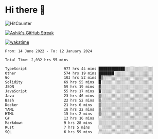 # Hi there 👋

![HitCounter](https://hits.seeyoufarm.com/api/count/incr/badge.svg?url=https%3A%2F%2Fgithub.com%2Fashrhmn1212%2Fhit-counter)

<!-- ![Contribution Graph](https://github-readme-activity-graph.cyclic.app/graph?username=ashrhmn) -->


<!-- [![Top Langs](https://github-readme-stats.vercel.app/api/top-langs/?username=ashrhmn&layout=compact&theme=synthwave&langs_count=10&card_width=445)](https://github.com/anuraghazra/github-readme-stats) -->

[![Ashik's GitHub Streak](https://github-readme-streak-stats.herokuapp.com/?user=ashrhmn&theme=blood&fire=DD7F1C&background=151515&dates=9f9f9f&border=DD2727)](https://git.io/streak-stats)

<!-- ![Ashik's GitHub stats](https://github-readme-stats.vercel.app/api/?username=ashrhmn&show_icons=true&title_color=fff&icon_color=79ff97&text_color=9f9f9f&bg_color=151515) -->

[![wakatime](https://wakatime.com/badge/user/3df86613-ba63-4631-8e65-0ff18e7becad.svg)](https://wakatime.com/@3df86613-ba63-4631-8e65-0ff18e7becad)

<!--START_SECTION:waka-->

```txt
From: 14 June 2022 - To: 12 January 2024

Total Time: 2,032 hrs 55 mins

TypeScript                 977 hrs 44 mins ████████████░░░░░░░░░░░░░   48.10 %
Other                      574 hrs 19 mins ███████░░░░░░░░░░░░░░░░░░   28.25 %
Go                         103 hrs 52 mins █▒░░░░░░░░░░░░░░░░░░░░░░░   05.11 %
Solidity                   69 hrs 55 mins  █░░░░░░░░░░░░░░░░░░░░░░░░   03.44 %
JSON                       59 hrs 19 mins  ▓░░░░░░░░░░░░░░░░░░░░░░░░   02.92 %
JavaScript                 55 hrs 17 mins  ▓░░░░░░░░░░░░░░░░░░░░░░░░   02.72 %
Java                       23 hrs 46 mins  ▒░░░░░░░░░░░░░░░░░░░░░░░░   01.17 %
Bash                       22 hrs 52 mins  ▒░░░░░░░░░░░░░░░░░░░░░░░░   01.13 %
Docker                     21 hrs 6 mins   ▒░░░░░░░░░░░░░░░░░░░░░░░░   01.04 %
YAML                       18 hrs 22 mins  ▒░░░░░░░░░░░░░░░░░░░░░░░░   00.90 %
HTML                       15 hrs 2 mins   ▒░░░░░░░░░░░░░░░░░░░░░░░░   00.74 %
C#                         13 hrs 16 mins  ░░░░░░░░░░░░░░░░░░░░░░░░░   00.65 %
Markdown                   9 hrs 28 mins   ░░░░░░░░░░░░░░░░░░░░░░░░░   00.47 %
Rust                       7 hrs 5 mins    ░░░░░░░░░░░░░░░░░░░░░░░░░   00.35 %
SQL                        6 hrs 59 mins   ░░░░░░░░░░░░░░░░░░░░░░░░░   00.34 %
```

<!--END_SECTION:waka-->


<!--### Most Used Languages
<img src="https://wakatime.com/share/@ashrhmn/24ecb986-5bf8-4607-af7f-0aab08908d8c.png" />

### Favourite Tools
<img src="https://wakatime.com/share/@ashrhmn/f4e08015-f3bc-460a-9228-95a3ba11c604.png" />-->
